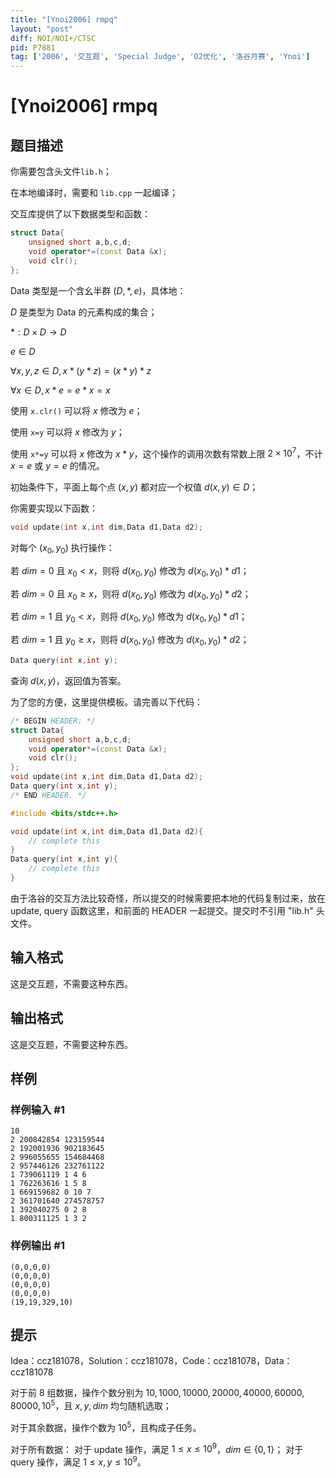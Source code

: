 ```yaml
---
title: "[Ynoi2006] rmpq"
layout: "post"
diff: NOI/NOI+/CTSC
pid: P7881
tag: ['2006', '交互题', 'Special Judge', 'O2优化', '洛谷月赛', 'Ynoi']
---
```

# [Ynoi2006] rmpq
## 题目描述

你需要包含头文件`lib.h`；

在本地编译时，需要和 `lib.cpp` 一起编译；

交互库提供了以下数据类型和函数：

```cpp
struct Data{
	unsigned short a,b,c,d;
	void operator*=(const Data &x);
	void clr();
};
```

Data 类型是一个含幺半群 $(D,*,e)$，具体地：

$D$ 是类型为 Data 的元素构成的集合；

$*:D\times D\to D$

$e\in D$

$\forall x,y,z\in D, x*(y*z)=(x*y)*z$

$\forall x\in D, x*e=e*x=x$

使用 `x.clr()` 可以将 $x$ 修改为 $e$；

使用 `x=y` 可以将 $x$ 修改为 $y$；

使用 `x*=y` 可以将 $x$ 修改为 $x*y$，这个操作的调用次数有常数上限 $2\times 10^7$，不计 $x=e$ 或 $y=e$ 的情况。

初始条件下，平面上每个点 $(x,y)$ 都对应一个权值 $d(x,y)\in D$；

你需要实现以下函数：

```cpp
void update(int x,int dim,Data d1,Data d2);
```

对每个 $(x_0,y_0)$ 执行操作：

若 $dim=0$ 且 $x_0<x$，则将 $d(x_0,y_0)$ 修改为 $d(x_0,y_0)*d1$；

若 $dim=0$ 且 $x_0\ge x$，则将 $d(x_0,y_0)$ 修改为 $d(x_0,y_0)*d2$；

若 $dim=1$ 且 $y_0<x$，则将 $d(x_0,y_0)$ 修改为 $d(x_0,y_0)*d1$；

若 $dim=1$ 且 $y_0\ge x$，则将 $d(x_0,y_0)$ 修改为 $d(x_0,y_0)*d2$；

```cpp
Data query(int x,int y);
```

查询 $d(x,y)$，返回值为答案。

为了您的方便，这里提供模板。请完善以下代码：

```cpp
/* BEGIN HEADER: */
struct Data{
	unsigned short a,b,c,d;
	void operator*=(const Data &x);
	void clr();
};
void update(int x,int dim,Data d1,Data d2);
Data query(int x,int y);
/* END HEADER. */

#include <bits/stdc++.h>

void update(int x,int dim,Data d1,Data d2){
	// complete this
}
Data query(int x,int y){
	// complete this
}
```

由于洛谷的交互方法比较奇怪，所以提交的时候需要把本地的代码复制过来，放在 update, query 函数这里，和前面的 HEADER 一起提交。提交时不引用 "lib.h" 头文件。
## 输入格式

这是交互题，不需要这种东西。
## 输出格式

这是交互题，不需要这种东西。
## 样例

### 样例输入 #1
```
10
2 200842854 123159544
2 192001936 902183645
2 996055655 154684468
2 957446126 232761122
1 739061119 1 4 6
1 762263616 1 5 8
1 669159682 0 10 7
2 361701640 274578757
1 392040275 0 2 8
1 800311125 1 3 2

```
### 样例输出 #1
```
(0,0,0,0)
(0,0,0,0)
(0,0,0,0)
(0,0,0,0)
(19,19,329,10)

```
## 提示

Idea：ccz181078，Solution：ccz181078，Code：ccz181078，Data：ccz181078

对于前 8 组数据，操作个数分别为 $10,1000,10000,20000,40000,60000,80000,10^5$，且 $x,y,dim$ 均匀随机选取；

对于其余数据，操作个数为 $10^5$，且构成子任务。

对于所有数据：
对于 update 操作，满足 $1\le x\le 10^9$，$dim\in\{0,1\}$；
对于 query 操作，满足 $1\le x,y\le 10^9$。


